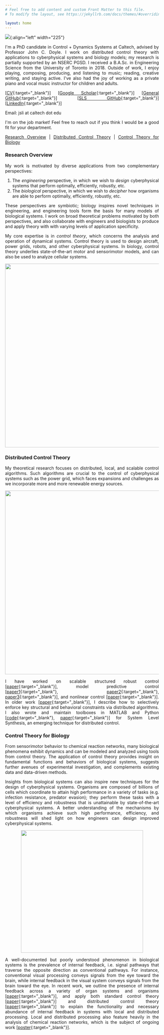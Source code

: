 ```yaml
---
# Feel free to add content and custom Front Matter to this file.
# To modify the layout, see https://jekyllrb.com/docs/themes/#overriding-theme-defaults

layout: home
---
```


<style>body {text-align: justify}</style>

![](/assets/profile_picture.jpeg){:align="left" width="225"}

I'm a PhD candidate in Control + Dynamics Systems at Caltech, advised by Professor John C. Doyle. I work on distributed control theory with applications to cyberphysical systems and biology models; my research is partially supported by an NSERC PGSD. I received a B.A.Sc. in Engineering Science from the University of Toronto in 2018. Outside of work, I enjoy playing, composing, producing, and listening to music; reading, creative writing, and staying active. I've also had the joy of working as a private piano and vocal music instructor for children and adults.

[[CV](/assets/cv_2022august02.pdf){:target="_blank"}] [[Google Scholar](https://scholar.google.com/citations?user=4EQuvGEAAAAJ){:target="_blank"}] [[General GitHub](https://github.com/flyingpeach){:target="_blank"}] [[SLS GitHub](https://github.com/sls-caltech/){:target="_blank"}] [[LinkedIn](https://www.linkedin.com/in/jslisali/){:target="_blank"}] 

Email: jsli at caltech dot edu

I'm on the job market! Feel free to reach out if you think I would be a good fit for your department.

[Research Overview](#research-overview) | [Distributed Control Theory](#distributed-control-theory) | [Control Theory for Biology](#control-theory-for-biology) 

### **Research Overview**
My work is motivated by diverse applications from two complementary perspectives:

1. The *engineering* perspective, in which we wish to *design* cyberphysical systems that perform optimally, efficiently, robustly, etc.
2. The *biological* perspective, in which we wish to *decipher* how organisms are able to perform optimally, efficiently, robustly, etc.

These perspectives are symbiotic; biology inspires novel techniques in engineering, and engineering tools form the basis for many models of biological systems. I work on broad theoretical problems motivated by both perspectives, and also collaborate with engineers and biologists to produce and apply theory with with varying levels of application specificity.

My core expertise is in *control theory*, which concerns the analysis and operation of dynamical systems. Control theory is used to design aircraft, power grids, robots, and other cyberphysical systems. In biology, control theory underlies state-of-the-art motor and sensorimotor models, and can also be used to analyze cellular systems.

<p align="center">
 <img width="600" src="/assets/engineering_and_bio.jpeg">
</p>

### **Distributed Control Theory**
My theoretical research focuses on distributed, local, and scalable control algorithms. Such algorithms are crucial to the control of cyberphysical systems such as the power grid, which faces expansions and challenges as we incorporate more and more renewable energy sources. 

<p align="center">
 <img width="600" src="/assets/centralized_vs_distributed_v2.jpeg">
</p>

I have worked on scalable structured robust control [[paper](https://arxiv.org/abs/2204.02493){:target="_blank"}], model predictive control [[paper1](https://arxiv.org/abs/2110.07010){:target="_blank"}, [paper2](https://arxiv.org/abs/2203.00780){:target="_blank"}, [paper3](https://arxiv.org/abs/2010.01292){:target="_blank"}], and nonlinear control [[paper](https://arxiv.org/abs/2205.02187){:target="_blank"}]. In older work [[paper](https://arxiv.org/abs/2006.05040){:target="_blank"}], I describe how to selectively enforce key structural and behavioral constraints via distributed algorithms. I also wrote and maintain toolboxes in MATLAB and Python [[code](https://github.com/sls-caltech/sls-code){:target="_blank"}, [paper](https://arxiv.org/abs/2004.12565){:target="_blank"}] for System Level Synthesis, an emerging technique for distributed control.

### **Control Theory for Biology** 

From sensorimotor behavior to chemical reaction networks, many biological phenomena exhibit dynamics and can be modeled and analyzed using tools from control theory. The application of control theory provides insight on fundamental functions and behaviors of biological systems, suggests further avenues of experimental investigation, and complements existing data and data-driven methods.

Insights from biological systems can also inspire new techniques for the design of cyberphysical systems. Organisms are composed of billions of cells which coordinate to attain high performance in a variety of tasks (e.g. infection resistance, predator evasion); they perform these tasks with a level of efficiency and robustness that is unattainable by state-of-the-art cyberphysical systems. A better understanding of the mechanisms by which organisms achieve such high performance, efficiency, and robustness will shed light on how engineers can design improved cyberphysical systems.

<p align="center">
 <img width="400" src="/assets/ctrl_for_bio.jpeg">
</p>

A well-documented but poorly understood phenomenon in biological systems is the prevalence of internal feedback, i.e. signal pathways that traverse the opposite direction as conventional pathways. For instance, conventional visual processing conveys signals from the eye toward the brain, while internal feedback in the visual system conveys signals from the brain toward the eye. In recent work, we outline the presence of internal feedback across a variety of organ systems and organisms [[paper](https://arxiv.org/abs/2110.05029
){:target="_blank"}], and apply both standard control theory [[paper](https://arxiv.org/abs/2109.11752
){:target="_blank"}] and distributed control theory [[paper](https://arxiv.org/abs/2109.11757
){:target="_blank"}] to explain the functionality and necessary abundance of internal feedback in systems with local and distributed processing. Local and distributed processing also feature heavily in the analysis of chemical reaction networks, which is the subject of ongoing work [[poster](/assets/buildacell_poster.pdf){:target="_blank"}].



